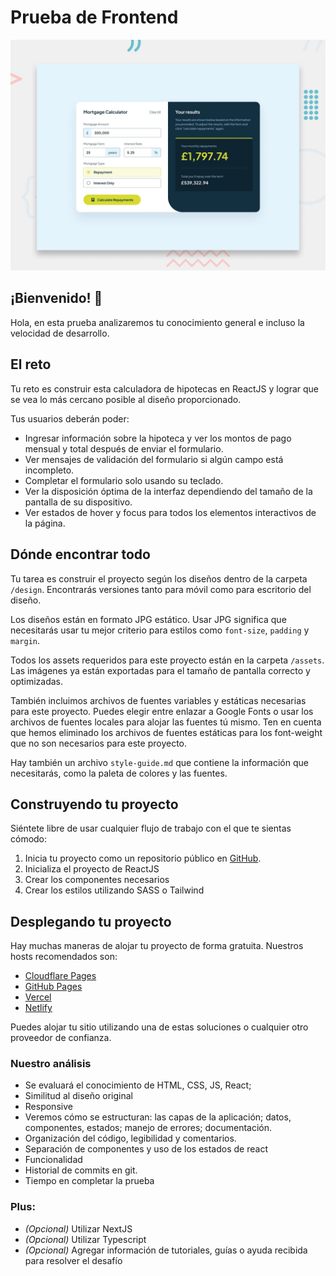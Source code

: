 # Prueba de Frontend

![Vista previa del diseño del desafío de la calculadora de amortización de hipotecas](./preview.jpg)

## ¡Bienvenido! 👋

Hola, en esta prueba analizaremos tu conocimiento general e incluso la velocidad de desarrollo.

## El reto

Tu reto es construir esta calculadora de hipotecas en ReactJS y lograr que se vea lo más cercano posible al diseño proporcionado.

Tus usuarios deberán poder:

- Ingresar información sobre la hipoteca y ver los montos de pago mensual y total después de enviar el formulario.
- Ver mensajes de validación del formulario si algún campo está incompleto.
- Completar el formulario solo usando su teclado.
- Ver la disposición óptima de la interfaz dependiendo del tamaño de la pantalla de su dispositivo.
- Ver estados de hover y focus para todos los elementos interactivos de la página.

## Dónde encontrar todo

Tu tarea es construir el proyecto según los diseños dentro de la carpeta `/design`. Encontrarás versiones tanto para móvil como para escritorio del diseño.

Los diseños están en formato JPG estático. Usar JPG significa que necesitarás usar tu mejor criterio para estilos como `font-size`, `padding` y `margin`.

Todos los assets requeridos para este proyecto están en la carpeta `/assets`. Las imágenes ya están exportadas para el tamaño de pantalla correcto y optimizadas.

También incluimos archivos de fuentes variables y estáticas necesarias para este proyecto. Puedes elegir entre enlazar a Google Fonts o usar los archivos de fuentes locales para alojar las fuentes tú mismo. Ten en cuenta que hemos eliminado los archivos de fuentes estáticas para los font-weight que no son necesarios para este proyecto.

Hay también un archivo `style-guide.md` que contiene la información que necesitarás, como la paleta de colores y las fuentes.

## Construyendo tu proyecto

Siéntete libre de usar cualquier flujo de trabajo con el que te sientas cómodo:

1. Inicia tu proyecto como un repositorio público en [GitHub](https://github.com/).
2. Inicializa el proyecto de ReactJS
3. Crear los componentes necesarios
4. Crear los estilos utilizando SASS o Tailwind

## Desplegando tu proyecto

Hay muchas maneras de alojar tu proyecto de forma gratuita. Nuestros hosts recomendados son:

- [Cloudflare Pages](https://pages.cloudflare.com/)
- [GitHub Pages](https://pages.github.com/)
- [Vercel](https://vercel.com/)
- [Netlify](https://www.netlify.com/)

Puedes alojar tu sitio utilizando una de estas soluciones o cualquier otro proveedor de confianza.

### Nuestro análisis

- Se evaluará el conocimiento de HTML, CSS, JS, React;
- Similitud al diseño original
- Responsive
- Veremos cómo se estructuran: las capas de la aplicación; datos, componentes, estados; manejo de errores; documentación.
- Organización del código, legibilidad y comentarios.
- Separación de componentes y uso de los estados de react
- Funcionalidad
- Historial de commits en git.
- Tiempo en completar la prueba

### Plus:

- _(Opcional)_ Utilizar NextJS
- _(Opcional)_ Utilizar Typescript
- _(Opcional)_ Agregar información de tutoriales, guías o ayuda recibida para resolver el desafío
